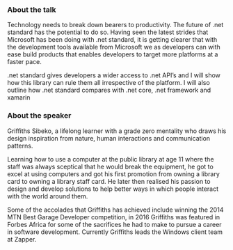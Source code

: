 ### About the talk
Technology needs to break down bearers to productivity. The future of .net standard has the potential to do so. Having seen the latest strides that Microsoft has been doing with .net standard, it is getting clearer that with the development tools available from Microsoft we as developers can with ease build products that enables developers to target more platforms at a faster pace.

.net standard gives developers a wider access to .net API’s and I will show how this library can rule them all irrespective of the platform. I will also outline how .net standard compares with .net core, .net framework and xamarin

### About the speaker
Griffiths Sibeko, a lifelong learner with a grade zero mentality who draws his design inspiration from nature, human interactions and communication patterns.

Learning how to use a computer at the public library at age 11 where the staff was always sceptical that he would break the equipment, he got to excel at using computers and got his first promotion from owning a library card to owning a library staff card. He later then realised his passion to design and develop solutions to help better ways in which people interact with the world around them.

Some of the accolades that Griffiths has achieved include winning the 2014 MTN Best Garage Developer competition, in 2016 Griffiths was featured in Forbes Africa for some of the sacrifices he had to make to pursue a career in software development. Currently Griffiths leads the Windows client team at Zapper.